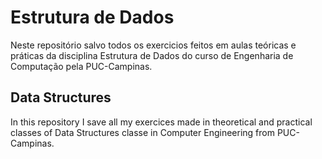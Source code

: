# Estrutura de Dados

Neste repositório salvo todos os exercicios feitos em aulas teóricas e práticas da disciplina Estrutura de Dados do curso de Engenharia de Computação pela PUC-Campinas.

## Data Structures

In this repository I save all my exercices made in theoretical and practical classes of Data Structures classe in Computer Engineering from PUC-Campinas.
